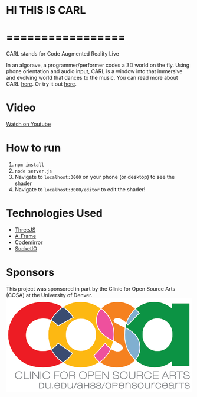  # HI THIS IS CARL
 # =================

 CARL stands for Code Augmented Reality Live

 In an algorave, a programmer/performer codes a 3D world on the fly. Using phone orientation and audio  input, CARL is a window into that immersive and evolving world that dances to the music.
 You can read more about CARL [here](http:/www.charstiles.com/carl). Or try it out [here](https://caurl.glitch.me').
 
 # Video
 [Watch on Youtube](https://www.youtube.com/embed/xvTJZ3rcDT8)

 # How to run
 1. `npm install`
 2. `node server.js`
 3. Navigate to `localhost:3000` on your phone (or desktop) to see the shader
 4. Navigate to `localhost:3000/editor` to edit the shader!

 # Technologies Used
 * [ThreeJS](https://threejs.org/)
 * [A-Frame](https://aframe.io/)
 * [Codemirror](https://codemirror.net)
 * [SocketIO](https://socket.io/)


 # Sponsors
 This project was sponsored in part by the Clinic for Open Source Arts (COSA) at the University of      Denver.
 ![COSA](https://raw.githubusercontent.com/catilac/CARL/master/cosa.png)
